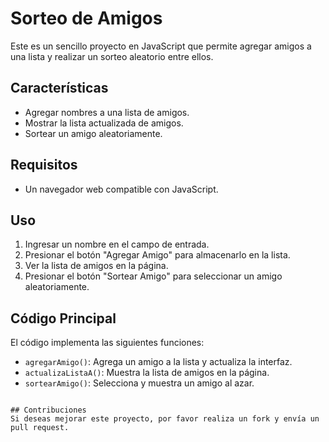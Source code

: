 # Sorteo de Amigos

Este es un sencillo proyecto en JavaScript que permite agregar amigos a una lista y realizar un sorteo aleatorio entre ellos.

## Características
- Agregar nombres a una lista de amigos.
- Mostrar la lista actualizada de amigos.
- Sortear un amigo aleatoriamente.

## Requisitos
- Un navegador web compatible con JavaScript.

## Uso
1. Ingresar un nombre en el campo de entrada.
2. Presionar el botón "Agregar Amigo" para almacenarlo en la lista.
3. Ver la lista de amigos en la página.
4. Presionar el botón "Sortear Amigo" para seleccionar un amigo aleatoriamente.

## Código Principal
El código implementa las siguientes funciones:
- `agregarAmigo()`: Agrega un amigo a la lista y actualiza la interfaz.
- `actualizaListaA()`: Muestra la lista de amigos en la página.
- `sortearAmigo()`: Selecciona y muestra un amigo al azar.


```

## Contribuciones
Si deseas mejorar este proyecto, por favor realiza un fork y envía un pull request.


